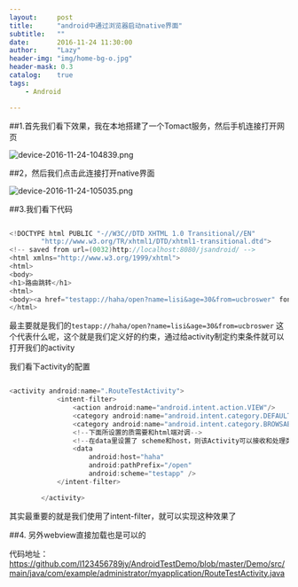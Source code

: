 ```yaml
---
layout:     post
title:      "android中通过浏览器启动native界面"
subtitle:   ""
date:       2016-11-24 11:30:00
author:     "Lazy"
header-img: "img/home-bg-o.jpg"
header-mask: 0.3
catalog:    true
tags:
    - Android

---
```










##1.首先我们看下效果，我在本地搭建了一个Tomact服务，然后手机连接打开网页


![device-2016-11-24-104839.png](http://upload-images.jianshu.io/upload_images/1205414-055a0884b8775c86.png?imageMogr2/auto-orient/strip%7CimageView2/2/w/1240)





##2，然后我们点击此连接打开native界面

![device-2016-11-24-105035.png](http://upload-images.jianshu.io/upload_images/1205414-b0bd67df6ba2248c.png?imageMogr2/auto-orient/strip%7CimageView2/2/w/1240)


##3.我们看下代码

```java

<!DOCTYPE html PUBLIC "-//W3C//DTD XHTML 1.0 Transitional//EN"
        "http://www.w3.org/TR/xhtml1/DTD/xhtml1-transitional.dtd">
<!-- saved from url=(0032)http://localhost:8080/jsandroid/ -->
<html xmlns="http://www.w3.org/1999/xhtml">
<html>
<body>
<h1>路由跳转</h1>
<html>
<body><a href="testapp://haha/open?name=lisi&age=30&from=ucbroswer" font-size="45">启动apk</a></body>
</html>


```
最主要就是我们的`testapp://haha/open?name=lisi&age=30&from=ucbroswer`  这个代表什么呢，这个就是我们定义好的约束，通过给activity制定约束条件就可以打开我们的activity

我们看下activity的配置

```java

<activity android:name=".RouteTestActivity">
            <intent-filter>
                <action android:name="android.intent.action.VIEW"/>
                <category android:name="android.intent.category.DEFAULT"/>
                <category android:name="android.intent.category.BROWSABLE"/>
                <!--下面所设置的质需要和html端对调-->
                <!--在data里设置了 scheme和host，则该Activity可以接收和处理类似于 "sharetest://data/XXX"的链接-->
                <data
                    android:host="haha"
                    android:pathPrefix="/open"
                    android:scheme="testapp" />
            </intent-filter>

        </activity>

```

其实最重要的就是我们使用了intent-filter，就可以实现这种效果了


##4.
另外webview直接加载也是可以的

代码地址：https://github.com/l123456789jy/AndroidTestDemo/blob/master/Demo/src/main/java/com/example/administrator/myapplication/RouteTestActivity.java





